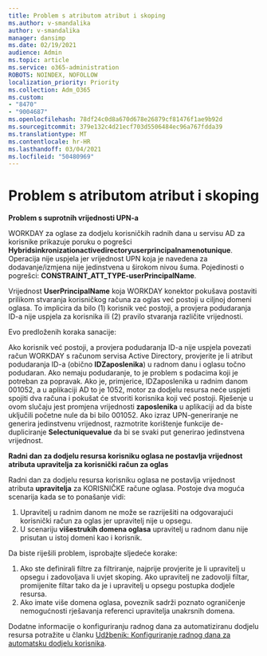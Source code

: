 ```yaml
---
title: Problem s atributom atribut i skoping
ms.author: v-smandalika
author: v-smandalika
manager: dansimp
ms.date: 02/19/2021
audience: Admin
ms.topic: article
ms.service: o365-administration
ROBOTS: NOINDEX, NOFOLLOW
localization_priority: Priority
ms.collection: Adm_O365
ms.custom:
- "8470"
- "9004687"
ms.openlocfilehash: 78df24c0d8a670d678e26879cf81476f1ae9b92d
ms.sourcegitcommit: 379e132c4d21ecf703d5506484ec96a767fdda39
ms.translationtype: MT
ms.contentlocale: hr-HR
ms.lasthandoff: 03/04/2021
ms.locfileid: "50480969"
---
```

# <a name="problem-with-attribute-and-scoping-filter"></a>Problem s atributom atribut i skoping

**Problem s suprotnih vrijednosti UPN-a**

WORKDAY za oglase za dodjelu korisničkih radnih dana u servisu AD za korisnike prikazuje poruku o pogrešci **Hybridsinkronizationactivedirectoryuserprincipalnamenotunique**. Operacija nije uspjela jer vrijednost UPN koja je navedena za dodavanje/izmjena nije jedinstvena u širokom nivou šuma. Pojedinosti o pogrešci: **CONSTRAINT_ATT_TYPE-userPrincipalName**.

Vrijednost **UserPrincipalName** koja WORKDAY konektor pokušava postaviti prilikom stvaranja korisničkog računa za oglas već postoji u ciljnoj domeni oglasa. To implicira da bilo (1) korisnik već postoji, a provjera podudaranja ID-a nije uspjela za korisnika ili (2) pravilo stvaranja različite vrijednosti.

Evo predloženih koraka sanacije:

Ako korisnik već postoji, a provjera podudaranja ID-a nije uspjela povezati račun WORKDAY s računom servisa Active Directory, provjerite je li atribut podudaranja ID-a (obično **IDZaposlenika**) u radnom danu i oglasu točno podudaran. Ako nemaju podudaranje, to je problem s podacima koji je potreban za popravak. Ako je, primjerice, IDZaposlenika u radnim danom 001052, a u aplikaciji AD to je 1052, motor za dodjelu resursa neće uspjeti spojiti dva računa i pokušat će stvoriti korisnika koji već postoji. Rješenje u ovom slučaju jest promjena vrijednosti **zaposlenika** u aplikaciji ad da biste uključili početne nule da bi bilo 001052.
Ako izraz UPN-generiranje ne generira jedinstvenu vrijednost, razmotrite korištenje funkcije de-dupliciranje **Selectuniquevalue** da bi se svaki put generirao jedinstvena vrijednost.

**Radni dan za dodjelu resursa korisniku oglasa ne postavlja vrijednost atributa upravitelja za korisnički račun za oglas**

Radni dan za dodjelu resursa korisniku oglasa ne postavlja vrijednost atributa **upravitelja** za KORISNIČKE račune oglasa. Postoje dva moguća scenarija kada se to ponašanje vidi:

1. Upravitelj u radnim danom ne može se razriješiti na odgovarajući korisnički račun za oglas jer upravitelj nije u opsegu.
2. U scenariju **višestrukih domena oglasa** upravitelj u radnom danu nije prisutan u istoj domeni kao i korisnik.

Da biste riješili problem, isprobajte sljedeće korake:

1. Ako ste definirali filtre za filtriranje, najprije provjerite je li upravitelj u opsegu i zadovoljava li uvjet skoping. Ako upravitelj ne zadovolji filtar, promijenite filtar tako da je i upravitelj u opsegu postupka dodjele resursa.
2. Ako imate više domena oglasa, poveznik sadrži poznato ograničenje nemogućnosti rješavanja referenci upravitelja unakrsnih domena.

Dodatne informacije o konfiguriranju radnog dana za automatiziranu dodjelu resursa potražite u članku [Udžbenik: Konfiguriranje radnog dana za automatsku dodjelu korisnika](https://docs.microsoft.com/azure/active-directory/saas-apps/workday-inbound-tutorial).














